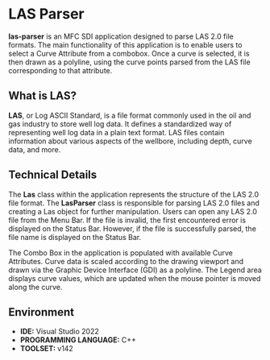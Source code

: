 # LAS Parser

**las-parser** is an MFC SDI application designed to parse LAS 2.0 file formats. The main functionality of this application is to enable users to select a Curve Attribute from a combobox. Once a curve is selected, it is then drawn as a polyline, using the curve points parsed from the LAS file corresponding to that attribute.

## What is LAS?

**LAS**, or Log ASCII Standard, is a file format commonly used in the oil and gas industry to store well log data. It defines a standardized way of representing well log data in a plain text format. LAS files contain information about various aspects of the wellbore, including depth, curve data, and more.

## Technical Details

The **Las** class within the application represents the structure of the LAS 2.0 file format. The **LasParser** class is responsible for parsing LAS 2.0 files and creating a Las object for further manipulation. Users can open any LAS 2.0 file from the Menu Bar. If the file is invalid, the first encountered error is displayed on the Status Bar. However, if the file is successfully parsed, the file name is displayed on the Status Bar.

The Combo Box in the application is populated with available Curve Attributes. Curve data is scaled according to the drawing viewport and drawn via the Graphic Device Interface (GDI) as a polyline. The Legend area displays curve values, which are updated when the mouse pointer is moved along the curve.

## Environment

- **IDE:** Visual Studio 2022
- **PROGRAMMING LANGUAGE:** C++
- **TOOLSET:** v142
